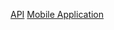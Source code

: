 [API](https://github.com/mu-se373-190706023/EmergencyApplicationProject)
[Mobile Application](https://github.com/mu-se373-190706023/Emergency-Application-React-Native)
